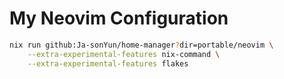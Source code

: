 # My Neovim Configuration

```sh
nix run github:Ja-sonYun/home-manager?dir=portable/neovim \
    --extra-experimental-features nix-command \
    --extra-experimental-features flakes
```
